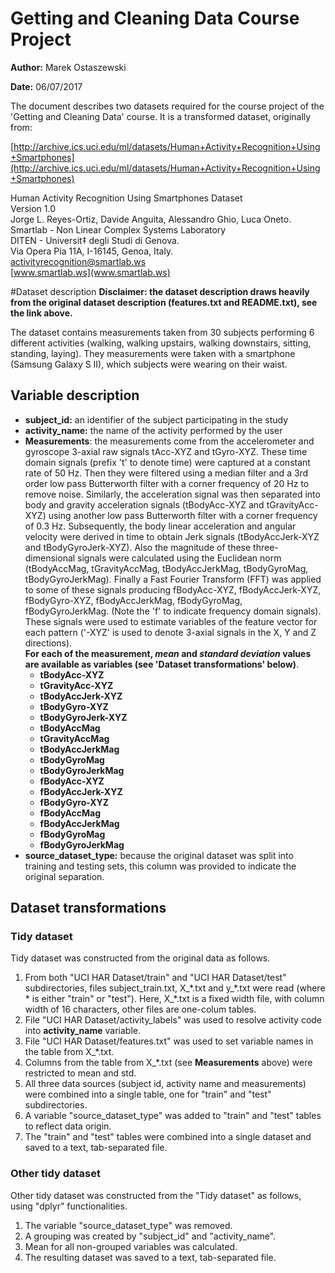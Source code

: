 Getting and Cleaning Data Course Project
========================================

**Author:** Marek Ostaszewski

**Date:** 06/07/2017

The document describes two datasets required for the course project of the 'Getting and Cleaning Data' course.
It is a transformed dataset, originally from:

[http://archive.ics.uci.edu/ml/datasets/Human+Activity+Recognition+Using+Smartphones](http://archive.ics.uci.edu/ml/datasets/Human+Activity+Recognition+Using+Smartphones)

Human Activity Recognition Using Smartphones Dataset  
Version 1.0  
Jorge L. Reyes-Ortiz, Davide Anguita, Alessandro Ghio, Luca Oneto.  
Smartlab - Non Linear Complex Systems Laboratory  
DITEN - Universit‡ degli Studi di Genova.  
Via Opera Pia 11A, I-16145, Genoa, Italy.  
activityrecognition@smartlab.ws  
[www.smartlab.ws](www.smartlab.ws)  

#Dataset description
__Disclaimer: the dataset description draws heavily from the original dataset description (features.txt and README.txt), see the link above.__

The dataset contains measurements taken from 30 subjects performing 6 different activities (walking, walking upstairs, walking downstairs, sitting, standing, laying).
They measurements were taken with a smartphone (Samsung Galaxy S II), which subjects were wearing on their waist.

## Variable description

* **subject\_id:** an identifier of the subject participating in the study
* **activity\_name:** the name of the activity performed by the user
* **Measurements**: the measurements come from the accelerometer and gyroscope 3-axial raw signals tAcc-XYZ and tGyro-XYZ. These time domain signals (prefix 't' to denote time) were captured at a constant rate of 50 Hz. Then they were filtered using a median filter and a 3rd order low pass Butterworth filter with a corner frequency of 20 Hz to remove noise. Similarly, the acceleration signal was then separated into body and gravity acceleration signals (tBodyAcc-XYZ and tGravityAcc-XYZ) using another low pass Butterworth filter with a corner frequency of 0.3 Hz. Subsequently, the body linear acceleration and angular velocity were derived in time to obtain Jerk signals (tBodyAccJerk-XYZ and tBodyGyroJerk-XYZ). Also the magnitude of these three-dimensional signals were calculated using the Euclidean norm (tBodyAccMag, tGravityAccMag, tBodyAccJerkMag, tBodyGyroMag, tBodyGyroJerkMag). Finally a Fast Fourier Transform (FFT) was applied to some of these signals producing fBodyAcc-XYZ, fBodyAccJerk-XYZ, fBodyGyro-XYZ, fBodyAccJerkMag, fBodyGyroMag, fBodyGyroJerkMag. (Note the 'f' to indicate frequency domain signals). These signals were used to estimate variables of the feature vector for each pattern ('-XYZ' is used to denote 3-axial signals in the X, Y and Z directions).  
  **For each of the measurement, *mean* and *standard deviation* values are available as variables (see 'Dataset transformations' below)**.
  * **tBodyAcc-XYZ**
  * **tGravityAcc-XYZ**
  * **tBodyAccJerk-XYZ**
  * **tBodyGyro-XYZ**
  * **tBodyGyroJerk-XYZ**
  * **tBodyAccMag**
  * **tGravityAccMag**
  * **tBodyAccJerkMag**
  * **tBodyGyroMag**
  * **tBodyGyroJerkMag**
  * **fBodyAcc-XYZ**
  * **fBodyAccJerk-XYZ**
  * **fBodyGyro-XYZ**
  * **fBodyAccMag**
  * **fBodyAccJerkMag**
  * **fBodyGyroMag**
  * **fBodyGyroJerkMag**
* **source\_dataset\_type:** because the original dataset was split into training and testing sets, this column was provided to indicate the original separation.
  
## Dataset transformations

### **Tidy** dataset

Tidy dataset was constructed from the original data as follows.  
1. From both "UCI HAR Dataset/train" and "UCI HAR Dataset/test" subdirectories, files subject\_train.txt, X\_\*.txt and y\_\*.txt were read (where \* is either "train" or "test"). Here, X\_\*.txt is a fixed width file, with column width of 16 characters, other files are one-colum tables.  
2. File "UCI HAR Dataset/activity_labels" was used to resolve activity code into **activity\_name** variable.  
3. File "UCI HAR Dataset/features.txt" was used to set variable names in the table from X\_\*.txt.  
4. Columns from the table from X\_\*.txt (see **Measurements** above) were restricted to mean and std.  
5. All three data sources (subject id, activity name and measurements) were combined into a single table, one for "train" and "test" subdirectories.  
6. A variable "source\_dataset\_type" was added to "train" and "test" tables to reflect data origin.  
7. The "train" and "test" tables were combined into a single dataset and saved to a text, tab-separated file.

### **Other tidy** dataset

Other tidy dataset was constructed from the "Tidy dataset" as follows, using "dplyr" functionalities.  
1. The variable "source\_dataset\_type" was removed.  
2. A grouping was created by "subject\_id" and "activity\_name".  
3. Mean for all non-grouped variables was calculated.  
4. The resulting dataset was saved to a text, tab-separated file.
